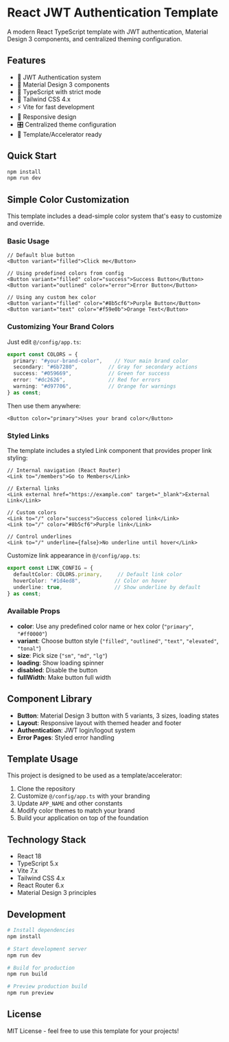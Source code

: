 # React JWT Authentication Template

A modern React TypeScript template with JWT authentication, Material Design 3 components, and centralized theming configuration.

## Features

- 🔐 JWT Authentication system
- 🎨 Material Design 3 components
- 🎯 TypeScript with strict mode
- 🌈 Tailwind CSS 4.x
- ⚡ Vite for fast development
- 📱 Responsive design
- 🎛️ Centralized theme configuration
- 🧩 Template/Accelerator ready

## Quick Start

```bash
npm install
npm run dev
```

## Simple Color Customization

This template includes a dead-simple color system that's easy to customize and override.

### Basic Usage

```tsx
// Default blue button
<Button variant="filled">Click me</Button>

// Using predefined colors from config
<Button variant="filled" color="success">Success Button</Button>
<Button variant="outlined" color="error">Error Button</Button>

// Using any custom hex color
<Button variant="filled" color="#8b5cf6">Purple Button</Button>
<Button variant="text" color="#f59e0b">Orange Text</Button>
```

### Customizing Your Brand Colors

Just edit `@/config/app.ts`:

```typescript
export const COLORS = {
  primary: "#your-brand-color",    // Your main brand color
  secondary: "#6b7280",          // Gray for secondary actions  
  success: "#059669",            // Green for success
  error: "#dc2626",              // Red for errors
  warning: "#d97706",            // Orange for warnings
} as const;
```

Then use them anywhere:
```tsx
<Button color="primary">Uses your brand color</Button>
```

### Styled Links

The template includes a styled Link component that provides proper link styling:

```tsx
// Internal navigation (React Router)
<Link to="/members">Go to Members</Link>

// External links
<Link external href="https://example.com" target="_blank">External Link</Link>

// Custom colors
<Link to="/" color="success">Success colored link</Link>
<Link to="/" color="#8b5cf6">Purple link</Link>

// Control underlines
<Link to="/" underline={false}>No underline until hover</Link>
```

Customize link appearance in `@/config/app.ts`:

```typescript
export const LINK_CONFIG = {
  defaultColor: COLORS.primary,     // Default link color
  hoverColor: "#1d4ed8",           // Color on hover
  underline: true,                 // Show underline by default
} as const;
```

### Available Props

- **color**: Use any predefined color name or hex color (`"primary"`, `"#ff0000"`)
- **variant**: Choose button style (`"filled"`, `"outlined"`, `"text"`, `"elevated"`, `"tonal"`)
- **size**: Pick size (`"sm"`, `"md"`, `"lg"`)
- **loading**: Show loading spinner
- **disabled**: Disable the button
- **fullWidth**: Make button full width

## Component Library

- **Button**: Material Design 3 button with 5 variants, 3 sizes, loading states
- **Layout**: Responsive layout with themed header and footer
- **Authentication**: JWT login/logout system
- **Error Pages**: Styled error handling

## Template Usage

This project is designed to be used as a template/accelerator:

1. Clone the repository
2. Customize `@/config/app.ts` with your branding
3. Update `APP_NAME` and other constants
4. Modify color themes to match your brand
5. Build your application on top of the foundation

## Technology Stack

- React 18
- TypeScript 5.x
- Vite 7.x
- Tailwind CSS 4.x
- React Router 6.x
- Material Design 3 principles

## Development

```bash
# Install dependencies
npm install

# Start development server
npm run dev

# Build for production
npm run build

# Preview production build
npm run preview
```

## License

MIT License - feel free to use this template for your projects!